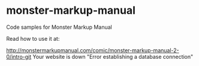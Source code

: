 monster-markup-manual
=====================

Code samples for Monster Markup Manual

Read how to use it at:

http://monstermarkupmanual.com/comic/monster-markup-manual-2-0/intro-git
Your website is down "Error establishing a database connection"
